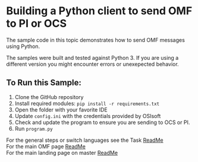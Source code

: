 Building a Python client to send OMF to PI or OCS
==================================================================

The sample code in this topic demonstrates how to send OMF messages
using Python. 

The samples were built and tested against Python 3.  If you are using 
a different version you might encounter errors or unexepected behavior.    
	
To Run this Sample:
-------------------
1. Clone the GitHub repository
2. Install required modules: ``pip install -r requirements.txt``
3. Open the folder with your favorite IDE
4. Update ``config.ini`` with the credentials provided by OSIsoft
5. Check and update the program to ensure you are sending to OCS or PI.  
6. Run ``program.py``



For the general steps or switch languages see the Task  [ReadMe](../)<br />
For the main OMF page [ReadMe](../../)<br />
For the main landing page on master [ReadMe](https://github.com/osisoft/OCS-Samples)